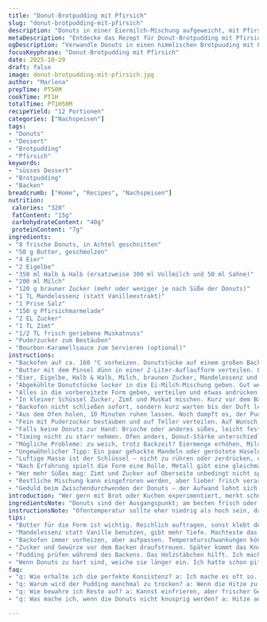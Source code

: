 ```yaml
---
title: "Donut-Brotpudding mit Pfirsich"
slug: "donut-brotpudding-mit-pfirsich"
description: "Donuts in einer Eiermilch-Mischung aufgeweicht, mit Pfirsichmarmelade und Gewürzen gebacken. Der Teig knusprig, innen zart, ein Gast am Tisch der süßen Experimente. Butter für die Form, brauner Zucker für die Karamelltiefe. Verändern durch Vanille zu Mandelessenz, die Wärme von Zimt und Muskat an der Oberfläche. Backzeit variiert je nach Ofen; auf die Farbe der Ränder achten. Nicht nur ein Dessert, eher eine warme Umarmung aus Texturen und Aromen. Viel mit Hitze spielen, wenig verlieren an Crunch. Für 12 Personen."
metaDescription: "Entdecke das Rezept für Donut-Brotpudding mit Pfirsich. Eine süße Kombination aus knusprigen Donuts, aromatischer Eiermilch und fruchtiger Marmelade."
ogDescription: "Verwandle Donuts in einen himmlischen Brotpuuding mit Pfirsichmarmelade. Geschmackvolle Texturen, ein Erlebnis für den Gaumen."
focusKeyphrase: "Donut-Brotpudding mit Pfirsich"
date: 2025-10-29
draft: false
image: donut-brotpudding-mit-pfirsich.jpg
author: "Marlena"
prepTime: PT50M
cookTime: PT1H
totalTime: PT1H50M
recipeYield: "12 Portionen"
categories: ["Nachspeisen"]
tags:
- "Donuts"
- "Dessert"
- "Brotpudding"
- "Pfirsich"
keywords:
- "süsses Dessert"
- "Brotpudding"
- "Backen"
breadcrumb: ["Home", "Recipes", "Nachspeisen"]
nutrition: 
 calories: "320"
 fatContent: "15g"
 carbohydrateContent: "40g"
 proteinContent: "7g"
ingredients:
- "8 frische Donuts, in Achtel geschnitten"
- "50 g Butter, geschmolzen"
- "4 Eier"
- "2 Eigelbe"
- "350 ml Halb & Halb (ersatzweise 300 ml Vollmilch und 50 ml Sahne)"
- "200 ml Milch"
- "120 g brauner Zucker (mehr oder weniger je nach Süße der Donuts)"
- "1 TL Mandelessenz (statt Vanilleextrakt)"
- "1 Prise Salz"
- "150 g Pfirsichmarmelade"
- "2 EL Zucker"
- "1 TL Zimt"
- "1/2 TL frisch geriebene Muskatnuss"
- "Puderzucker zum Bestäuben"
- "Bourbon-Karamellsauce zum Servieren (optional)"
instructions:
- "Backofen auf ca. 160 °C vorheizen. Donutstücke auf einem großen Backblech in einer einzigen Schicht verteilen. Knackend backen etwa 18-22 Minuten; zwischendurch einmal wenden, damit sie gleichmäßig braun und knusprig werden. Passt auf, nicht verbrennen lassen – Duft und knackige Kruste verraten den Punkt."
- "Butter mit dem Pinsel dünn in einer 2-Liter-Auflaufform verteilen. Lieber etwas mehr, sonst klebt alles. Nebenbei Auflaufform bereitstellen, gut geölt ist halb gewonnen."
- "Eier, Eigelbe, Halb & Halb, Milch, braunen Zucker, Mandelessenz und Salz in einer Rührschüssel mit Schneebesen oder Mixer schaumig schlagen. Bläschen und leicht dicklich soll es werden, das sorgt für Luft im Pudding, sonst wird’s zäh."
- "Abgekühlte Donutstücke locker in die Ei-Milch-Mischung geben. Gut wenden, dass alles durchtränkt wird. 10 Minuten ruhen lassen, noch einmal wenden und ruhen. Nochmal durchmischen, so saugen die Donuts jede Flüssigkeit auf, sonst wird der Pudding trocken oder klatschnass."
- "Alles in die vorbereitete Form geben, verteilen und etwas andrücken. Pfirsichmarmelade klecksweise darauf setzen – kein Glattstreichen, unregelmäßig verteilt gibt Textur und Überraschungen beim Essen."
- "In kleiner Schüssel Zucker, Zimt und Muskat mischen. Kurz vor dem Backen über die Masse streuen. Man hört fast das Knacken der Gewürze beim Rösten."
- "Backofen nicht schließen sofort, sondern kurz warten bis der Duft leicht sacht nach backendem Zucker riecht (ca. 55-65 Minuten). Die Oberfläche soll goldbraun, ein bisschen aufgeblasen sein. Mit einem Holzstäbchen in die Mitte stechen; etwas fester, aber nicht trocken. 160 °F (ca. 71 °C) ist die sichere Kerntemperatur für feste, aber saftige Konsistenz. Zu lange drin? Wird trocken. Zu kurz? Flüssig und matschig."
- "Aus dem Ofen holen, 10 Minuten ruhen lassen. Noch dampft es, der Pudding steht dann leicht, nicht komplett auskühlen, sonst verliert er Wärme in der Textur."
- "Fein mit Puderzucker bestäuben und auf Teller verteilen. Auf Wunsch mit Bourbon-Karamellsauce beträufeln – Alternativ Vanillesauce oder eine einfache Sahne passt auch."
- "Falls keine Donuts zur Hand: Brioche oder anderes süßes, leicht festes Gebäck funktioniert, aber nicht zu trocken. Für das Mandelaroma habe ich es selbst manchmal gegen Vanille und Orangenschale getauscht, je nach Saison. Brauner Zucker macht die karamelligen Noten runder, reiner weißer Zucker schmeckt flacher. Darauf achten, die Donuts vor dem Einweichen gut auszuwerten – manchmal sind sie nach wenigen Minuten nicht durchtränkt, dritte Durchgänge helfen."
- "Timing nicht zu starr nehmen. Ofen anders, Donut-Stärke unterschiedlich. Nehmt euer Riech- und Sehvermögen, nicht nur die Uhr. Die Mitte soll stabil sein, nicht wackeln, der Rand muss gebräunt und etwas knusprig wirken, der Topf oder die Form darf nicht verkleben."
- "Mögliche Probleme: zu weich, trotz Backzeit? Eiermenge erhöhen, Milch reduzieren oder Backzeit verlängern. Wie beim Toast – nie zu feucht, sonst fällt alles zusammen. Zu knusprig? Hitze reduzieren; der Zucker karamellisiert schneller als gedacht."
- "Ungewöhnlicher Tipp: Ein paar gehackte Mandeln oder geröstete Haselnüsse oben drauf streuen. Gibt knackige Überraschungen und hebt das Aroma. Auch getrocknete Cranberries oder Rosinen passen gut, wenn im Donut nicht schon vieles drin ist."
- "Luftige Masse ist der Schlüssel – nicht zu rühren oder zerdrücken, dann wird der Pudding zäh. Sanft mit dem Löffel arbeiten, passend in Form drücken."
- "Nach Erfahrung spielt die Form eine Rolle. Metall gibt eine gleichmäßigere Hitze als Glas, das verlängert Backzeit. Nicht wundern, wenn es 5-10 Minuten differiert."
- "Wer mehr Süßes mag: Zimt und Zucker auf Oberseite unbedingt nicht sparen, dort entsteht die Kruste, die das Mundgefühl trägt."
- "Restliche Mischung kann eingefroren werden, aber lieber frisch verarbeiten, wenn möglich. Erhitzen macht die Struktur matschig."
- "Geduld beim Zwischendurchwenden der Donuts – der Aufwand lohnt sich. Fühlt sich an wie eine kleine Zeitinvestition für Textur und Geschmack sonst gehen die durchsäuerten Brocken meist auseinander."
introduction: "Wer gern mit Brot oder Kuchen experimentiert, merkt schnell: Donuts rein in Pudding verwandeln? Klingt verrückt, macht aber Spaß und ist ein Zusammenspiel aus Texturen. Knusprig gebackene Donuts, eingeweicht in einer aromatischen Ei-Milch-Mischung; mit Gewürzen und Fruchtmarmelade verfeinert und gebacken, bis die Oberfläche goldbraun knuspert – der pure Kontrast zwischen samtig und knackig. Meine Erfahrung sagt: Timing und Schichtung sind Schlüssel. Viel Geduld beim Wieder-Wenden, damit die Stücke nicht matschig oder trocken werden. Ändere ich gern den Vanilleextrakt zu Mandelessenz für Aroma. Bourbon-Karamellsauce macht’s erst richtig besonders, aber geht auch ohne. Das ist weniger ein einfaches Dessert als eine kleine Reise durch Backtechniken, Gewürze und süße Erinnerungen."
ingredientsNote: "Donuts sind der Ausgangspunkt; am besten frisch oder maximal einen Tag alt – zu alt heißt matschig, zu frisch zu weich. Brioche geht einigermaßen ersatzweise. Für die Milchmischung nutze ich halb & halb, oder ersetze mit Sahne und Vollmilch, für optimale Cremigkeit. Mandelessenz statt Vanille gibt mehr Tiefe, einfach mal probieren. Brauner Zucker bringt Noten, die weißer Zucker nicht hat, das macht geschmacklich den Unterschied, auch wenn es oft klein wirkt. Butter bestreichen für die Form? Unbedingt, kein Backpapier. Pfirsichmarmelade kann andere Frucht auch sein, aber die Süße und Säure muss sich mit dem Zucker im Pudding und der Gewürzmischung zusammenfügen. Gewürze bitte frisch mahlen. Zimt und Muskat sind nicht nur Hübsch, sie bilden Schichten des Aromas auf der Kruste. Karamellsauce gehört nicht zwingend dazu, aber macht’s schick und geschmacklich rund."
instructionsNote: "Ofentemperatur sollte eher niedrig als hoch sein, damit der Pudding gleichmäßig gart ohne auszutrocknen. Beim Backen unbedingt Donuts wenden, bevor du sie einweichst, für mehr Struktur; dabei eine gute Balance finden, nicht zu trocken backen – sonst saugt wenig. Die Eiermilch-Mischung muss schaumig sein; das ist kein Standardpudding, da muss Luft rein. Die Ruhepausen beim Einweichen? Das ist eine Investition, sonst bleibt alles trocken. Auf die Farbe achten, nicht nur auf die Zeit. Kruste will braun sein, aber nicht schwarz. Der Pudding soll an der Oberfläche leicht pfeifend knistern, dann weißt du, es wird Zeit."
tips:
- "Butter für die Form ist wichtig. Reichlich auftragen, sonst klebt der Pudding fest. Letztes Mal hatte ich Probleme damit. Hat alles an der Form gehangen, war frustrierend. Butter sorgt für eine schöne Kruste."
- "Mandelessenz statt Vanille benutzen, gibt mehr Tiefe. Machteste das schon? Ich hab's selbst ausprobiert. War intensiver im Aroma. Ideal für die Balance zwischen Süsse und Gewürzen. Experimentiere mit der Menge."
- "Backofen immer vorheizen, aber aufpassen. Temperaturschwankungen können Ärger bringen. Wenn zu heiß, wird die Oberfläche schnell braun. Die Mitte bleibt dann vielleicht nicht durchgegart. Zeit ist wichtig, Farbe auch."
- "Zucker und Gewürze vor dem Backen draufstreuen. Später kommt das Knusprige. Ich habe die Erfahrung gemacht, dass die Mischung aus Zimt und Muskat eine wunderbare Aromaentwicklung bringt. Du weißt nie, wie es duftet. Das ist der Moment."
- "Pudding prüfen während des Backens. Das Holzstäbchen hilft. Ich mache immer den Test. Es soll stabil sein, dabei aber saftig. Auf die Farbe achten, nicht nur auf die Zeit. Es wird wichtig."
- "Wenn Donuts zu hart sind, weiche sie länger ein. Ich hatte schon pitschnasse Puddings, nicht ideal. Zu trocken? Lass sie ein bisschen mehr Flüssigkeit aufnehmen. Manchmal brauchen sie Geduld."
faq:
- "q: Wie erhalte ich die perfekte Konsistenz? a: Ich mache es oft so. Sind die Donuts frisch? Das spielt eine Rolle. Zuviel Flüssigkeit kann zum Problem werden. Weniger Milch hilft, die Eier erhöhen."
- "q: Warum wird der Pudding manchmal zu trocken? a: Wenn die Hitze zu hoch ist, trocknet die Oberfläche schnell. Auch wichtig: die Kochzeit. Ich habe gelernt, es besser im Auge zu behalten. Du kannst die Temperatur herabsetzen."
- "q: Wie bewahre ich Reste auf? a: Kannst einfrieren, aber frischer Geschmack ist besser. Im Kühlschrank hält er sich wenige Tage. Aber beim Erwärmen wird's kritisch. Ich mache das manchmal. Ein leichtes Aufwärmen ist besser."
- "q: Was mache ich, wenn die Donuts nicht knusprig werden? a: Hitze anpassen. Backzeit verlängern. Wenn diese Gabel nicht knuspert, dann ist die Temperatur nicht richtig. Doch pass auf die Mitte auf."

---
```

